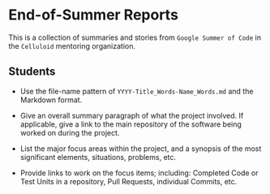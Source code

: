 # End-of-Summer Reports

This is a collection of summaries and stories from `Google Summer of Code` in the `Celluloid` mentoring organization.

## Students

- Use the file-name pattern of `YYYY-Title_Words-Name_Words.md` and the Markdown format.

- Give an overall summary paragraph of what the project involved. If applicable, give a link to the main repository of the software being worked on during the project.

- List the major focus areas within the project, and a synopsis of the most significant elements, situations, problems, etc.

- Provide links to work on the focus items; including: Completed Code or Test Units in a repository, Pull Requests, individual Commits, etc.
